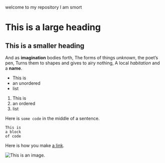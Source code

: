 welcome to my repository
I am smort
# This is a large heading

## This is a smaller heading

And as **imagination** bodies forth,
The forms of things *unknown*, the poet’s pen,
Turns them to shapes and gives to airy nothing,
A local *habitation* and a **name**.

- This is
- an unordered
- list

1. This is
2. an ordered
3. list

Here is `some code` in the middle of a sentence.

```
This is
a block
of code
```

Here is how you make [a link](https://www.wikipedia.org/).

![This is an image.](https://www.google.com/imgres?imgurl=https%3A%2F%2Fwww.innovationnewsnetwork.com%2Fwp-content%2Fuploads%2F2021%2F02%2FPrimordial-galaxy-696x392.jpg&imgrefurl=https%3A%2F%2Fwww.innovationnewsnetwork.com%2Fprimordial-galaxy%2F9398%2F&tbnid=P8wjHTlBITUFpM&vet=12ahUKEwjtmvq22OX3AhWtgc4BHXdzDVoQMygIegUIARDoAQ..i&docid=wQV5Yt3CLdZJcM&w=696&h=392&q=galaxy&ved=2ahUKEwjtmvq22OX3AhWtgc4BHXdzDVoQMygIegUIARDoAQ)
